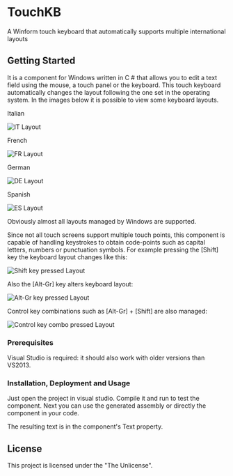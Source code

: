 # TouchKB

A Winform touch keyboard that automatically supports multiple international layouts

## Getting Started

It is a component for Windows written in C # that allows you to edit a text field using the mouse, a touch panel or the keyboard. This touch keyboard automatically changes the layout following the one set in the operating system. In the images below it is possible to view some keyboard layouts.

Italian

<img src="https://i.ibb.co/gFGYP2x/IT-D3-F1-B31-F-621-B-4604-A17-F-C5-A9746958-F9.png" alt="IT Layout">


French

<img src="https://i.ibb.co/09tz4YM/FR-D3-F1-B31-F-621-B-4604-A17-F-C5-A9746958-F9.png" alt="FR Layout">


German

<img src="https://i.ibb.co/b7njyHF/DE-D3-F1-B31-F-621-B-4604-A17-F-C5-A9746958-F9.png" alt="DE Layout">


Spanish

<img src="https://i.ibb.co/Rptt78C/ES-D3-F1-B31-F-621-B-4604-A17-F-C5-A9746958-F9.png" alt="ES Layout">


Obviously almost all layouts managed by Windows are supported. 

Since not all touch screens support multiple touch points, this component is capable of handling keystrokes to obtain code-points such as capital letters, numbers or punctuation symbols. For example pressing the [Shift] key the keyboard layout changes like this:

<img src="https://i.ibb.co/7CRNpty/SHIFT-D3-F1-B31-F-621-B-4604-A17-F-C5-A9746958-F9.png" alt="Shift key pressed Layout">

Also the [Alt-Gr] key alters keyboard layout:

<img src="https://i.ibb.co/ryWDGCR/ALT-GR-D3-F1-B31-F-621-B-4604-A17-F-C5-A9746958-F9.png" alt="Alt-Gr key pressed Layout">

Control key combinations such as [Alt-Gr] + [Shift] are also managed:

<img src="https://i.ibb.co/c2jq9Bn/COMBO-D3-F1-B31-F-621-B-4604-A17-F-C5-A9746958-F9.png" alt="Control key combo pressed Layout">

### Prerequisites

Visual Studio is required: it should also work with older versions than VS2013.

### Installation, Deployment and Usage

Just open the project in visual studio. Compile it and run to test the component. Next you can use the generated assembly or directly the component in your code.

The resulting text is in the component's Text property.

## License

This project is licensed under the "The Unlicense".
